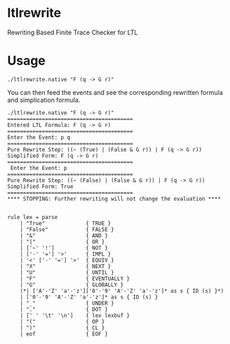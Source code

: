# ltlrewrite
Rewriting Based Finite Trace Checker for LTL 

# Usage

```./ltlrewrite.native "F (q -> G r)" ```

You can then feed the events and see the corresponding rewritten formula and simplication formula.

```
./ltlrewrite.native "F (q -> G r)"
======================================== 
Entered LTL Formula: F (q -> G r)
======================================== 
Enter the Event: p q
======================================== 
Pure Rewrite Step: ((~ (True) | (False & G r)) | F (q -> G r))
Simplified Form: F (q -> G r)
======================================== 
 Enter the Event: p
======================================== 
Pure Rewrite Step: ((~ (False) | (False & G r)) | F (q -> G r))
Simplified Form: True
======================================== 
**** STOPPING: Further rewriting will not change the evaluation **** 


```

```
rule lex = parse
    | "True"             { TRUE }
    | "False"            { FALSE }
    | "&"                { AND }
    | "|"                { OR }
    | ['~' '!']          { NOT }
    | ['-' '='] '>'      { IMPL }
    | '<' ['-' '='] '>'  { EQUIV }
    | "X"                { NEXT }
    | "U"                { UNTIL }
    | "F"                { EVENTUALLY }
    | "G"                { GLOBALLY }
    (*| ['A'-'Z' 'a'-'z']['0'-'9' 'A'-'Z' 'a'-'z']* as s { ID (s) }*)
    | ['0'-'9' 'A'-'Z' 'a'-'z']* as s { ID (s) }
    | "_"                { UNDER }
    | "."                { DOT }
    | [' ' '\t' '\n']    { lex lexbuf }
    | "("                { OP }
    | ")"                { CL }
    | eof                { EOF }

```
